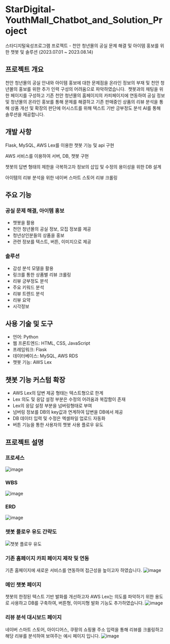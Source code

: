 # StarDigital-YouthMall_Chatbot_and_Solution_Project
스타디지털육성프로그램 프로젝트 - 천안 청년몰의 공실 문제 해결 및 아이템 홍보를 위한 챗봇 및 솔루션 (2023.07.01 ~ 2023.08.14)

## 프로젝트 개요

천안 청년몰의 공실 안내와 아이템 홍보에 대한 문제점을 온라인 정보의 부재 및 천안 청년몰의 홍보를 위한 추가 인력 구성의 어려움으로 파악하였습니다. 
챗봇과의 채팅을 위한 페이지를 구성하고 기존 천안 청년몰의 홈페이지의 카피페이지에 연동하여 공실 정보 및 청년몰의 온라인 홍보를 통해 문제를 해결하고 기존 판매중인 상품의 리뷰 분석을 통해 상품 개선 및 확장의 판단에 어시스트를 위해 텍스트 기반 긍부정도 분석 AI를 통해 솔루션을 제공합니다.

## 개발 사항
Flask, MySQL, AWS Lex를 이용한 챗봇 기능 및 api 구현

AWS 서비스를 이용하여 서버, DB, 챗봇 구현

챗봇의 답변 형태의 제한을 극복하고자 정보의 삽입 및 수정의 용이성을 위한 DB 설계

아이템의 리뷰 분석을 위한 네이버 스마트 스토어 리뷰 크롤링

## 주요 기능

### 공실 문제 해결, 아이템 홍보
- 챗봇을 활용
- 천안 청년몰의 공실 정보, 모집 정보를 제공
- 청년상인분들의 상품을 홍보
- 관련 정보를 텍스트, 버튼, 이미지으로 제공 


### 솔루션
- 감성 분석 모델을 활용
- 링크를 통한 상품별 리뷰 크롤링
- 리뷰 긍부정도 분석
- 주요 키워드 분석
- 리뷰 트렌드 분석
- 리뷰 요약
- 시각정보

## 사용 기술 및 도구

- 언어: Python
- 웹 프론트엔드: HTML, CSS, JavaScript
- 프레임워크: Flask
- 데이터베이스: MySQL, AWS RDS
- 챗봇 기능: AWS Lex

## 챗봇 기능 커스텀 확장
- AWS Lex의 답변 제공 형태는 텍스트형으로 한계
- Lex 의도 및 응답 설정 부분은 수정의 어려움과 복잡함이 존재
- Lex의 응답 설정 부분을 넘버링형태로 부여
- 넘버링 정보를 DB의 key값과 연계하여 답변을 DB에서 제공
- DB 데이터 입력 및 수정은 엑셀파일 업로드 자동화 
- 버튼 기능을 통한 사용자의 챗봇 사용 플로우 유도


## 프로젝트 설명

### 프로세스
![image](https://github.com/Kimdeokryun/StarDigital-YouthMall_Chatbot_and_Solution_Project/assets/96904134/99b63d0b-d539-46b5-8e74-d1e4be765600)

### WBS
![image](https://github.com/Kimdeokryun/StarDigital-YouthMall_Chatbot_and_Solution_Project/assets/96904134/e75ca6d1-e944-4c94-a7ec-8b1de09def9b)

### ERD
![image](https://github.com/Kimdeokryun/StarDigital-YouthMall_Chatbot_and_Solution_Project/assets/96904134/592a1787-ce0d-41f7-ac03-e640a886b7ed)

### 챗봇 플로우 유도 간략도

![챗봇 플로우 유도](https://github.com/Kimdeokryun/StarDigital-YouthMall_Chatbot_and_Solution_Project/assets/96904134/7a9e40b2-d588-4763-ae92-a572dd2e2d93)

### 기존 홈페이지 카피 페이지 제작 및 연동
기존 홈페이지에 새로운 서비스를 연동하여 접근성을 높이고자 하였습니다.
![image](https://github.com/Kimdeokryun/StarDigital-YouthMall_Chatbot_and_Solution_Project/assets/96904134/4d215ac0-4fd5-49ac-bc37-8e84c1ca5cf1)

### 메인 챗봇 페이지
챗봇의 한정된 텍스트 기반 발화를 개선하고자 AWS Lex는 의도를 파악하기 위한 용도로 사용하고 DB를 구축하여, 버튼형, 이미지형 발화 기능도 추가하였습니다.
![image](https://github.com/Kimdeokryun/StarDigital-YouthMall_Chatbot_and_Solution_Project/assets/96904134/a59ffbb0-3b8f-4b4f-873c-3fe52809d27d)


### 리뷰 분석 대시보드 페이지
네이버 스마트 스토어, 아이디어스, 쿠팡의 쇼핑몰 주소 입력을 통해 리뷰를 크롤링하고 해당 리뷰를 분석하여 보여주는 예시 페이지 입니다.
![image](https://github.com/Kimdeokryun/StarDigital-YouthMall_Chatbot_and_Solution_Project/assets/96904134/623d246d-6819-4399-b20a-134e04affde6)
